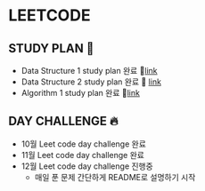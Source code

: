 # LEETCODE
## STUDY PLAN :book:
- Data Structure 1 study plan 완료 :link:[link](https://github.com/Roha-Lee/Algorithm-Study/tree/master/LeetCode/DataStructure_I)
- Data Structure 2 study plan 완료 :link: [link](https://github.com/Roha-Lee/Algorithm-Study/tree/master/LeetCode/DataStructure_II)
- Algorithm 1 study plan 완료 :link:[link](https://github.com/Roha-Lee/Algorithm-Study/tree/master/LeetCode/Algorithm_I) 
## DAY CHALLENGE :fire:
- 10월 Leet code day challenge 완료
- 11월 Leet code day challenge 완료
- 12월 Leet code day challenge 진행중
    - 매일 푼 문제 간단하게 README로 설명하기 시작

